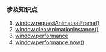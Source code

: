 ### 涉及知识点

1. [window.requestAnimationFrame()](https://developer.mozilla.org/zh-CN/docs/Web/API/Window/requestAnimationFrame)
2. [window.clearAnimationInstance()](https://developer.mozilla.org/zh-CN/docs/Web/API/Window/cancelAnimationFrame)
3. [window.performance](https://developer.mozilla.org/zh-CN/docs/Web/API/Window/performance)
4. [window.performance.now()](https://developer.mozilla.org/zh-CN/docs/Web/API/Performance/now)

